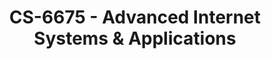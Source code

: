 ---
layout: course
title: CS-6675 - Advanced Internet Systems & Applications
aliases: 
course_id: CS-6675
permalink: /CS-6675/
---